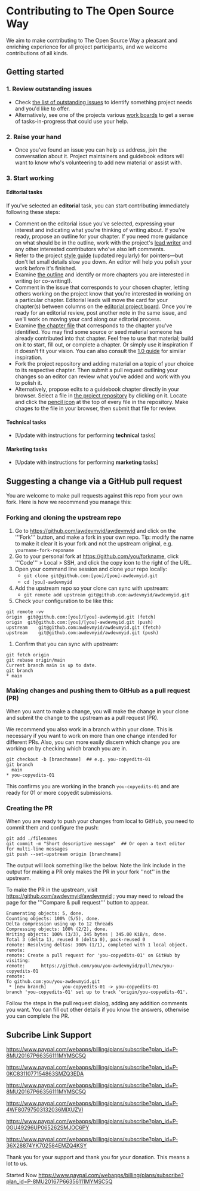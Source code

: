 # Contributing to The Open Source Way

We aim to make contributing to The Open Source Way a pleasant and enriching experience for all project participants, and we welcome contributions of all kinds.

## Getting started

### 1. Review outstanding issues

- Check [the list of outstanding issues](https://github.com/awdevmyid/awdevmyid/issues) to identify something project needs and you'd like to offer.
- Alternatively, see one of the projects various [work boards](https://github.com/awdevmyid/awdevmyid/projects) to get a sense of tasks-in-progress that could use your help.

### 2. Raise your hand

- Once you've found an issue you can help us address, join the conversation about it. Project maintainers and guidebook editors will want to know who's volunteering to add new material or assist with.

### 3. Start working

#### Editorial tasks

If you've selected an **editorial** task, you can start contributing immediately following these steps:

- Comment on the editorial issue you've selected, expressing your interest and indicating what you're thinking of writing about. If you're ready, propose an outline for your chapter. If you need more guidance on what should be in the outline, work with the project's [lead writer](https://github.com/shaunix) and any other interested contributors who've also left comments.
- Refer to the project [style guide](https://github.com/awdevmyid/awdevmyid/blob/master/STYLE.adoc) (updated regularly) for pointers—but don't let small details slow you down. An editor will help you polish your work before it's finished.
- Examine [the outline](https://github.com/awdevmyid/awdevmyid/blob/master/OUTLINE.adoc) and identify or more chapters you are interested in writing (or co-writing!).
- Comment in the issue that corresponds to your chosen chapter, letting others working on the project know that you're interested in working on a particular chapter. Editorial leads will move the card for your chapter(s) between columns on the [editorial project board](https://github.com/awdevmyid/awdevmyid/projects/1). Once you're ready for an editorial review, post another note in the same issue, and we'll work on moving your card along our editorial process.
- Examine [the chapter file](https://github.com/awdevmyid/awdevmyid) that corresponds to the chapter you've identified. You may find some source or seed material someone has already contributed into that chapter. Feel free to use that material; build on it to start, fill out, or complete a chapter. Or simply use it inspiration if it doesn't fit your vision. You can also consult the [1.0 guide](https://theopensourceway.org/wiki) for similar inspiration.
- Fork the project repository and adding material on a topic of your choice to its respective chapter. Then submit a pull request outlining your changes so an editor can review what you've added and work with you to polish it.
- Alternatively, propose edits to a guidebook chapter directly in your browser. Select a file in [the project repository](https://github.com/awdevmyid/awdevmyid) by clicking on it. Locate and click the [pencil icon](https://octicons.github.com/icon/pencil/) at the top of every file in the repository. Make chages to the file in your browser, then submit that file for review.

#### Technical tasks

- [Update with instructions for performing **technical** tasks]

#### Marketing tasks

- [Update with instructions for performing **marketing** tasks]

## Suggesting a change via a GitHub pull request

You are welcome to make pull requests against this repo from your own fork.
Here is how we recommend you manage this:

### Forking and cloning the upstream repo

1. Go to https://github.com/awdevmyid/awdevmyid and click on the '''Fork''' button, and make a fork in your own repo.
Tip: modify the name to make it clear it is your fork and not the upstream original, e.g. `yourname-fork-reponame`
1. Go to your personal fork at https://github.com/you/forkname, click '''Code''' > Local > SSH, and click the copy icon to the right of the URL.
1. Open your command line session and clone your repo locally:
   - `git clone git@github.com:[you]/[you]-awdevmyid.git`
   - `cd [you]-awdevmyid`
1. Add the upstream repo so your clone can sync with upstream:
   - `git remote add upstream git@github.com:awdevmyid/awdevmyid.git`
1. Check your configuration to be like this:
```
git remote -vv
origin	git@github.com:[you]/[you]-awdevmyid.git (fetch)
origin	git@github.com:[you]/[you]-awdevmyid.git (push)
upstream	git@github.com:awdevmyid/awdevmyid.git (fetch)
upstream	git@github.com:awdevmyid/awdevmyid.git (push)
```
1. Confirm that you can sync with upstream:
```
git fetch origin
git rebase origin/main
Current branch main is up to date.
git branch
* main
```


### Making changes and pushing them to GitHub as a pull request (PR)

When you want to make a change, you will make the change in your clone and submit the change to the upstream as a pull request (PR).

We recommend you also work in a branch within your clone.
This is necessary if you want to work on more than one change intended for different PRs.
Also, you can more easily discern which change you are working on by checking which branch you are in.

```
git checkout -b [branchname]  ## e.g. you-copyedits-01
git branch
  main
* you-copyedits-01
```

This confirms you are working in the branch `you-copyedits-01` and are ready for 01 or more copyedit submissions.

### Creating the PR

When you are ready to push your changes from local to GitHub, you need to commit them and configure the push:

```
git add ./filenames
git commit -m "Short descriptive message"  ## Or open a text editor for multi-line messages
git push --set-upstream origin [branchname]
```

The output will look something like the below. Note the link include in the output for making a PR only makes the PR in your fork ''not'' in the upstream.

To make the PR in the upstream, visit https://github.com/awdevmyid/awdevmyid ; you may need to reload the page for the '''Compare & pull request''' button to appear.


```
Enumerating objects: 5, done.
Counting objects: 100% (5/5), done.
Delta compression using up to 12 threads
Compressing objects: 100% (2/2), done.
Writing objects: 100% (3/3), 345 bytes | 345.00 KiB/s, done.
Total 3 (delta 1), reused 0 (delta 0), pack-reused 0
remote: Resolving deltas: 100% (1/1), completed with 1 local object.
remote: 
remote: Create a pull request for 'you-copyedits-01' on GitHub by visiting:
remote:      https://github.com/you/you-awdevmyid/pull/new/you-copyedits-01
remote: 
To github.com:you/you-awdevmyid.git
 * [new branch]      you-copyedits-01 -> you-copyedits-01
branch 'you-copyedits-01' set up to track 'origin/you-copyedits-01'.
```

Follow the steps in the pull request dialog, adding any addition comments you want.
You can fill out other details if you know the answers, otherwise you can complete the PR.

## Subcribe Link Support

https://www.paypal.com/webapps/billing/plans/subscribe?plan_id=P-8MU20167P66356111MYMSC5Q

https://www.paypal.com/webapps/billing/plans/subscribe?plan_id=P-0KC8311077154863SMZQ3EDA

https://www.paypal.com/webapps/billing/plans/subscribe?plan_id=P-8MU20167P66356111MYMSC5Q

https://www.paypal.com/webapps/billing/plans/subscribe?plan_id=P-4WF80797503132036MIXUZVI

https://www.paypal.com/webapps/billing/plans/subscribe?plan_id=P-0GU49296UP065262SMJOC6PY

https://www.paypal.com/webapps/billing/plans/subscribe?plan_id=P-36X28874YK702584EMZQ4KSY

Thank you for your support and thank you for your donation. This means a lot to us.


Started Now
https://www.paypal.com/webapps/billing/plans/subscribe?plan_id=P-8MU20167P66356111MYMSC5Q

